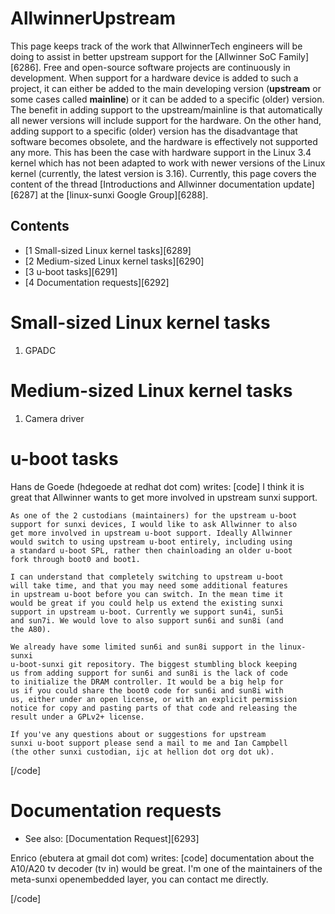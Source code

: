 # AllwinnerUpstream
This page keeps track of the work that AllwinnerTech engineers will be doing to assist in better upstream support for the [Allwinner SoC Family][6286]. 
Free and open-source software projects are continuously in development. When support for a hardware device is added to such a project, it can either be added to the main developing version (**upstream** or some cases called **mainline**) or it can be added to a specific (older) version. The benefit in adding support to the upstream/mainline is that automatically all newer versions will include support for the hardware. On the other hand, adding support to a specific (older) version has the disadvantage that software becomes obsolete, and the hardware is effectively not supported any more. This has been the case with hardware support in the Linux 3.4 kernel which has not been adapted to work with newer versions of the Linux kernel (currently, the latest version is 3.16). 
Currently, this page covers the content of the thread [Introductions and Allwinner documentation update][6287] at the [linux-sunxi Google Group][6288]. 
## Contents
  * [1 Small-sized Linux kernel tasks][6289]
  * [2 Medium-sized Linux kernel tasks][6290]
  * [3 u-boot tasks][6291]
  * [4 Documentation requests][6292]

# Small-sized Linux kernel tasks
  1. GPADC

# Medium-sized Linux kernel tasks
  1. Camera driver

# u-boot tasks
Hans de Goede (hdegoede at redhat dot com) writes: 
[code] 
    I think it is great that Allwinner wants to get more involved in
    upstream sunxi support.
    
    As one of the 2 custodians (maintainers) for the upstream u-boot
    support for sunxi devices, I would like to ask Allwinner to also
    get more involved in upstream u-boot support. Ideally Allwinner
    would switch to using upstream u-boot entirely, including using
    a standard u-boot SPL, rather then chainloading an older u-boot
    fork through boot0 and boot1.
    
    I can understand that completely switching to upstream u-boot
    will take time, and that you may need some additional features
    in upstream u-boot before you can switch. In the mean time it
    would be great if you could help us extend the existing sunxi
    support in upstream u-boot. Currently we support sun4i, sun5i
    and sun7i. We would love to also support sun6i and sun8i (and
    the A80).
    
    We already have some limited sun6i and sun8i support in the linux-sunxi
    u-boot-sunxi git repository. The biggest stumbling block keeping
    us from adding support for sun6i and sun8i is the lack of code
    to initialize the DRAM controller. It would be a big help for
    us if you could share the boot0 code for sun6i and sun8i with
    us, either under an open license, or with an explicit permission
    notice for copy and pasting parts of that code and releasing the
    result under a GPLv2+ license.
    
    If you've any questions about or suggestions for upstream
    sunxi u-boot support please send a mail to me and Ian Campbell
    (the other sunxi custodian, ijc at hellion dot org dot uk).
    
[/code]
# Documentation requests
  * See also: [Documentation Request][6293]

Enrico (ebutera at gmail dot com) writes: 
[code] 
    documentation about the A10/A20 tv decoder (tv in) would be great.
    I'm one of the maintainers of the meta-sunxi openembedded layer, you can contact me directly.
    
[/code]
